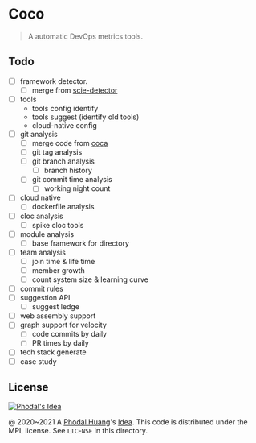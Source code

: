 # Coco

> A automatic DevOps metrics tools.

## Todo

 - [ ] framework detector.
    - [ ] merge from [scie-detector](https://github.com/datum-lang/scie/tree/master/scie-detector)
 - [ ] tools
    - tools config identify
    - tools suggest (identify old tools)
    - cloud-native config
 - [ ] git analysis
    - [ ] merge code from [coca](https://github.com/phodal/coca/tree/master/pkg)
    - [ ] git tag analysis
    - [ ] git branch analysis
       - [ ] branch history
    - [ ] git commit time analysis
       - [ ] working night count
 - [ ] cloud native
    - [ ] dockerfile analysis
 - [ ] cloc analysis
    - [ ] spike cloc tools
 - [ ] module analysis
    - [ ] base framework for directory
 - [ ] team analysis
    - [ ] join time & life time
    - [ ] member growth
    - [ ] count system size & learning curve
 - [ ] commit rules
 - [ ] suggestion API
    - [ ] suggest ledge
 - [ ] web assembly support
 - [ ] graph support for velocity
    - [ ] code commits by daily
    - [ ] PR times by daily
 - [ ] tech stack generate
 - [ ] case study

License
---

[![Phodal's Idea](http://brand.phodal.com/shields/idea-small.svg)](http://ideas.phodal.com/)

@ 2020~2021 A [Phodal Huang](https://www.phodal.com)'s [Idea](http://github.com/phodal/ideas).  This code is distributed under the MPL license. See `LICENSE` in this directory.
